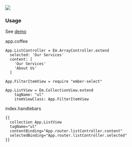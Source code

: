 
  ![](https://dl.dropbox.com/u/30162278/ember-select.png)

### Usage

  See [demo](http://kelonye.github.com/ember-select)

  app.coffee

  ```
  App.ListController = Em.ArrayController.extend
    selected: 'Our Services'
    content: [
      'Our Services'
      'About Us'
    ]

  App.FilterItemView = require "ember-select"

  App.ListView = Em.CollectionView.extend
      tagName: "ul"
      itemViewClass: App.FilterItemView

  ```

  index.handlebars

  ```
  {{
    collection App.ListView
    tagName="ul"
    contentBinding="App.router.listController.content"
    selectedBinding="App.router.listController.selected"
  }}
  ```
